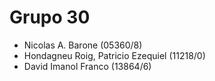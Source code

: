 # Grupo 30

- Nicolas A. Barone (05360/8)
- Hondagneu Roig, Patricio Ezequiel (11218/0)
- David Imanol Franco (13864/6)

